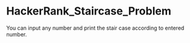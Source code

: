 # HackerRank_Staircase_Problem

You can input any number and print the stair case according to entered number.
